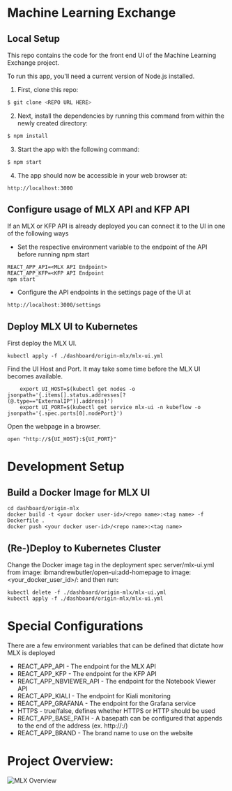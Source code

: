 # Machine Learning Exchange
## Local Setup
This repo contains the code for the front end UI of the Machine Learning Exchange project.

To run this app, you'll need a current version of Node.js installed.

1. First, clone this repo:
``` bash
$ git clone <REPO URL HERE>
```

2. Next, install the dependencies by running this command from within the newly created directory:
``` bash
$ npm install
```

3. Start the app with the following command:
``` bash
$ npm start
```

4. The app should now be accessible in your web browser at:
```
http://localhost:3000
````

## Configure usage of MLX API and KFP API
If an MLX or KFP API is already deployed you can connect it to the UI in one of the following ways

* Set the respective environment variable to the endpoint of the API before running npm start
```
REACT_APP_API=<MLX API Endpoint>
REACT_APP_KFP=<KFP API Endpoint
npm start
```
* Configure the API endpoints in the settings page of the UI at 
```
http://localhost:3000/settings
```

## Deploy MLX UI to Kubernetes
First deploy the MLX UI.
```
kubectl apply -f ./dashboard/origin-mlx/mlx-ui.yml
```

Find the UI Host and Port. It may take some time before the MLX UI becomes available.
```
    export UI_HOST=$(kubectl get nodes -o jsonpath='{.items[].status.addresses[?(@.type=="ExternalIP")].address}')
    export UI_PORT=$(kubectl get service mlx-ui -n kubeflow -o jsonpath='{.spec.ports[0].nodePort}')
```
Open the webpage in a browser.
```
open "http://${UI_HOST}:${UI_PORT}"
```
# Development Setup
## Build a Docker Image for MLX UI
```
cd dashboard/origin-mlx
docker build -t <your docker user-id>/<repo name>:<tag name> -f Dockerfile .
docker push <your docker user-id>/<repo name>:<tag name>
```
## (Re-)Deploy to Kubernetes Cluster
Change the Docker image tag in the deployment spec server/mlx-ui.yml from image: ibmandrewbutler/open-ui:add-homepage to image: <your_docker_user_id>/<repo name>:<tag name> and then run:
```
kubectl delete -f ./dashboard/origin-mlx/mlx-ui.yml
kubectl apply -f ./dashboard/origin-mlx/mlx-ui.yml
```
  
# Special Configurations
There are a few environment variables that can be defined that dictate how MLX is deployed
* REACT_APP_API - The endpoint for the MLX API
* REACT_APP_KFP - The endpoint for the KFP API
* REACT_APP_NBVIEWER_API - The endpoint for the Notebook Viewer API
* REACT_APP_KIALI - The endpoint for Kiali monitoring
* REACT_APP_GRAFANA - The endpoint for the Grafana service
* HTTPS - true/false, defines whether HTTPS or HTTP should be used
* REACT_APP_BASE_PATH - A basepath can be configured that appends to the end of the address (ex. http://<ip address>:<port>/<basepath>)
* REACT_APP_BRAND - The brand name to use on the website

# Project Overview:

![MLX Overview](src/images/image1.png)
